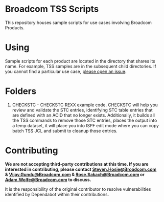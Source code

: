 # Broadcom TSS Scripts
This repository houses sample scripts for use cases involving Broadcom Products.

# Using
Sample scripts for each product are located in the directory that shares its name. For example, TSS samples are in the subsequent child directories. If you cannot find a particular use case, [please open an issue](https://github.com/BroadcomMFD/broadcom-product-scripts/issues/new).

# Folders
1. CHECKSTC - CHECKSTC REXX example code.  CHECKSTC will help you review and validate the STC entries, identifying STC table entries that are defined with an ACID that no longer exists.  Additionally, it builds all the TSS commands to remove those STC entries, places the output into a temp dataset, it will place you into ISPF edit mode where you can copy batch TSS JCL and submit to cleanup those entries.

# Contributing
**We are not accepting third-party contributions at this time. If you are interested in contributing, please contact Steven.Hosie@Broadcom.com & Vijay.Gundu@Broadcom.com & Rose.Sakach@Broadcom.com or Adam.Wolfe@Broadcom.com to discuss.**

It is the responsibility of the original contributor to resolve vulnerabilities identified by Dependabot within their contributions.
